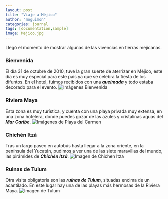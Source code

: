 ```yaml
---
layout: post
title: "Viaje a Méjico"
author: "moguimon"
categories: journal
tags: [documentation,sample]
image: Mejico.jpg
---
```


Llegó el momento de mostrar algunas de las vivencias en tierras mejicanas.

### Bienvenida
El día 31 de octubre de 2010, tuve la gran suerte de aterrizar en Méjico, este día es muy especial para este país ya que se celebra la fiesta de los difuntos. En el hotel, fuimos recibidos con una ___queimada___ y todo estaba decorado para el evento.
![Imágenes Bienvenida]({{site.baseurl}}/assets/img/Bienvenida.jpg)

### Riviera Maya
Esta zona es muy turística, y cuenta con una playa privada muy extensa, en una zona hotelera, donde puedes gozar de las azules y cristalinas aguas del ___Mar Caribe___. 
![Imágenes de Playa del Carmen]({{site.baseurl}}/assets/img/PlayaCarmen.jpg)

### Chichén Itzá
Tras un largo paseo en autobús hasta llegar a la zona oriente, en la península del Yucatán, pudimos a ver una de las siete maravillas del mundo, las pirámides de ___Chichén Itzá___.
![Imagen de Chichen Itza]({{site.baseurl}}/assets/img/ChichenItza.jpg)

### Ruinas de Tulum
Otra visita obligatoria son las ___ruínas de Tulum___, situadas encima de un acantilado. En este lugar hay una de las playas más hermosas de la Riviera Maya.
![Imagen de Tulum]({{site.baseurl}}/assets/img/Tulum.jpg)

